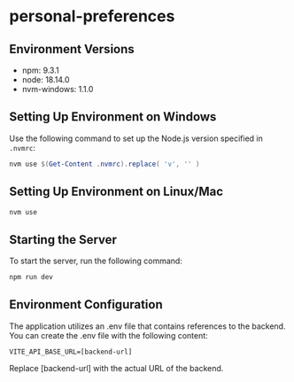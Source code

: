 # personal-preferences

## Environment Versions

- npm: 9.3.1
- node: 18.14.0
- nvm-windows: 1.1.0

## Setting Up Environment on Windows

Use the following command to set up the Node.js version specified in `.nvmrc`:

```powershell
nvm use $(Get-Content .nvmrc).replace( 'v', '' )
```

## Setting Up Environment on Linux/Mac
```powershell
nvm use
```

## Starting the Server
To start the server, run the following command:
```powershell
npm run dev
```

## Environment Configuration
The application utilizes an .env file that contains references to the backend. You can create the .env file with the following content:
```env
VITE_API_BASE_URL=[backend-url]
```
Replace [backend-url] with the actual URL of the backend.

